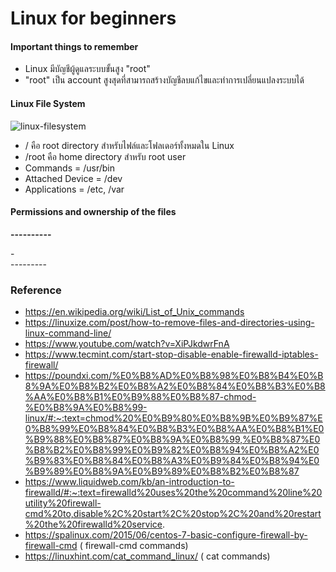# Linux for beginners

#### Important things to remember

- Linux มีบัญชีผู้ดูแลระบบขั้นสูง "root"
- "root" เป็น account สูงสุดที่สามารถสร้างบัญชีลบแก้ไขและทำการเปลี่ยนแปลงระบบได้

#### Linux File System

![linux-filesystem](https://user-images.githubusercontent.com/15135199/100316088-66e4f380-2fec-11eb-9566-b1bea2de44bb.png)

- / คือ root directory สำหรับไฟล์และโฟลเดอร์ทั้งหมดใน Linux
- /root คือ home directory สำหรับ root user
- Commands = /usr/bin
- Attached Device = /dev
- Applications = /etc, /var

#### Permissions and ownership of the files

<strong>----------</strong>

<div class="text-red mb-2">-</div>---------

### Reference

- https://en.wikipedia.org/wiki/List_of_Unix_commands
- https://linuxize.com/post/how-to-remove-files-and-directories-using-linux-command-line/
- https://www.youtube.com/watch?v=XiPJkdwrFnA
- https://www.tecmint.com/start-stop-disable-enable-firewalld-iptables-firewall/
- https://poundxi.com/%E0%B8%AD%E0%B8%98%E0%B8%B4%E0%B8%9A%E0%B8%B2%E0%B8%A2%E0%B8%84%E0%B8%B3%E0%B8%AA%E0%B8%B1%E0%B9%88%E0%B8%87-chmod-%E0%B8%9A%E0%B8%99-linux/#:~:text=chmod%20%E0%B9%80%E0%B8%9B%E0%B9%87%E0%B8%99%E0%B8%84%E0%B8%B3%E0%B8%AA%E0%B8%B1%E0%B9%88%E0%B8%87%E0%B8%9A%E0%B8%99,%E0%B8%87%E0%B8%B2%E0%B8%99%E0%B9%82%E0%B8%94%E0%B8%A2%E0%B9%83%E0%B8%84%E0%B8%A3%E0%B9%84%E0%B8%94%E0%B9%89%E0%B8%9A%E0%B9%89%E0%B8%B2%E0%B8%87
- https://www.liquidweb.com/kb/an-introduction-to-firewalld/#:~:text=firewalld%20uses%20the%20command%20line%20utility%20firewall-cmd%20to,disable%2C%20start%2C%20stop%2C%20and%20restart%20the%20firewalld%20service.
- https://spalinux.com/2015/06/centos-7-basic-configure-firewall-by-firewall-cmd ( firewall-cmd commands)
- https://linuxhint.com/cat_command_linux/ ( cat commands)
